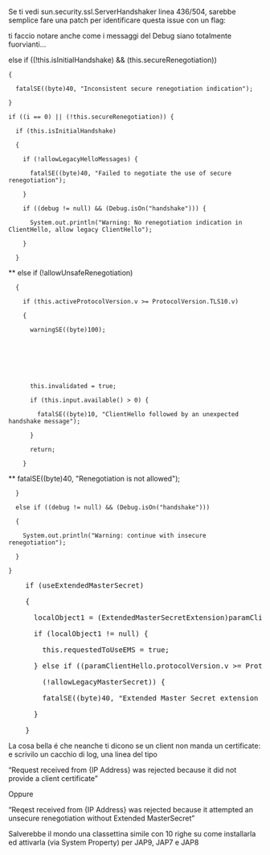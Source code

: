 Se ti vedi sun.security.ssl.ServerHandshaker linea 436/504, sarebbe semplice fare una patch per identificare questa issue con un flag:

 

ti faccio notare anche come i messaggi del Debug siano totalmente fuorvianti…

 

   else if ((!this.isInitialHandshake) && (this.secureRenegotiation))

    {

      fatalSE((byte)40, "Inconsistent secure renegotiation indication");

    }

    if ((i == 0) || (!this.secureRenegotiation)) {

      if (this.isInitialHandshake)

      {

        if (!allowLegacyHelloMessages) {

          fatalSE((byte)40, "Failed to negotiate the use of secure renegotiation");

        }

        if ((debug != null) && (Debug.isOn("handshake"))) {

          System.out.println("Warning: No renegotiation indication in ClientHello, allow legacy ClientHello");

        }

      }

**      else if (!allowUnsafeRenegotiation)

      {

        if (this.activeProtocolVersion.v >= ProtocolVersion.TLS10.v)

        {

          warningSE((byte)100);

         

 

 

          this.invalidated = true;

          if (this.input.available() > 0) {

            fatalSE((byte)10, "ClientHello followed by an unexpected  handshake message");

          }

          return;

        }

**        fatalSE((byte)40, "Renegotiation is not allowed");

      }

      else if ((debug != null) && (Debug.isOn("handshake")))

      {

        System.out.println("Warning: continue with insecure renegotiation");

      }

    }

<pre>
    if (useExtendedMasterSecret)

    {

      localObject1 = (ExtendedMasterSecretExtension)paramClientHello.extensions.get(ExtensionType.EXT_EXTENDED_MASTER_SECRET);

      if (localObject1 != null) {

        this.requestedToUseEMS = true;

      } else if ((paramClientHello.protocolVersion.v >= ProtocolVersion.TLS10.v) &&

        (!allowLegacyMasterSecret)) {

        fatalSE((byte)40, "Extended Master Secret extension is required");

      }

    }
</pre>    
    

La cosa bella é che neanche ti dicono se un client non manda un certificate: e scrivilo un cacchio di log, una linea del tipo

“Request received from {IP Address} was rejected because it did not provide a client certificate”

Oppure

“Reqest received from {IP Address} was rejected because it attempted an unsecure  renegotiation without Extended MasterSecret”

 

Salverebbe il mondo una classettina simile con 10 righe su come installarla ed attivarla (via System Property) per JAP9, JAP7 e JAP8
